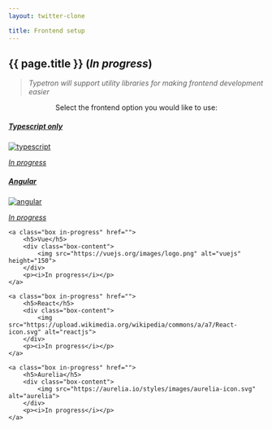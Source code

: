 ```yaml
---
layout: twitter-clone

title: Frontend setup
---
```


## {{ page.title }} (_In progress_)

> _Typetron will support utility libraries for making frontend development easier_

<p align="center">Select the frontend option you would like to use:</p>   
<div class="box-wrapper" style="justify-content: center">
	<a class="box in-progress" href="/tutorials/blog" style="max-width: 22%">
		<h5>Typescript only</h5>
		<div class="box-content">
			<img src="https://raw.githubusercontent.com/remojansen/logo.ts/master/ts.png" alt="typescript">
		</div>
		<p><i>In progress</i></p>
	</a>
</div>   
<div class="box-wrapper">
	<a class="box in-progress" href="/tutorials/blog">
		<h5>Angular</h5>
		<div class="box-content">
			<img src="https://angular.io/assets/images/logos/angular/angular.svg" alt="angular">
		</div>
		<p><i>In progress</i></p>
	</a>

	<a class="box in-progress" href="">
		<h5>Vue</h5>
		<div class="box-content">
			<img src="https://vuejs.org/images/logo.png" alt="vuejs" height="150">
		</div>
		<p><i>In progress</i></p>
	</a>
	
	<a class="box in-progress" href="">
		<h5>React</h5>
		<div class="box-content">
			<img src="https://upload.wikimedia.org/wikipedia/commons/a/a7/React-icon.svg" alt="reactjs">
		</div>
		<p><i>In progress</i></p>
	</a>

	<a class="box in-progress" href="">
		<h5>Aurelia</h5>
		<div class="box-content">
			<img src="https://aurelia.io/styles/images/aurelia-icon.svg" alt="aurelia">
		</div>
		<p><i>In progress</i></p>
	</a>

</div>
